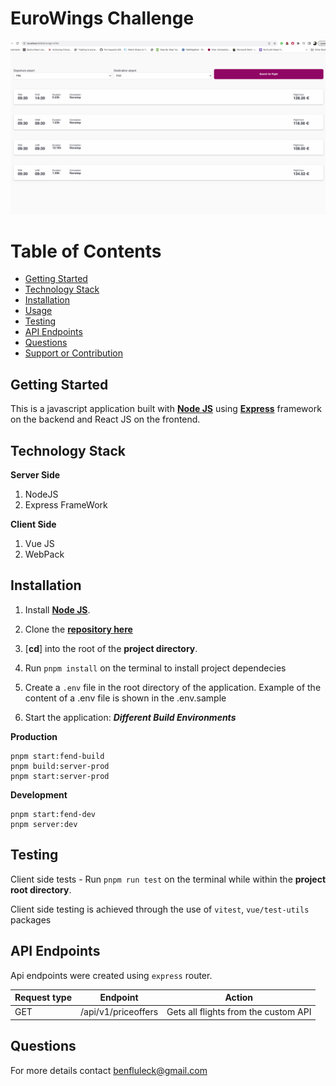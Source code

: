 # EuroWings Challenge

<img width="1440" alt="Phone-number-generator-screenshot" src="./screenshot/homepage.png">

# Table of Contents

- [Getting Started](#getting-started)
- [Technology Stack](#technology-stack)
- [Installation](#installation)
- [Usage](#usage)
- [Testing](#testing)
- [API Endpoints](#api-endpoints)
- [Questions](#questions)
- [Support or Contribution](#support-or-contribution)

## Getting Started

This is a javascript application built with [**Node JS**](https://nodejs.org/en/) using [**Express**](https://expressjs.com/) framework on the backend and React JS on the frontend.

## Technology Stack

**Server Side**

1. NodeJS
2. Express FrameWork

**Client Side**

1. Vue JS
2. WebPack

## Installation

1. Install [**Node JS**](https://nodejs.org/en/).

2. Clone the [**repository here**](https://github.com/benfluleck/Euro-Wings)
3. [**cd**] into the root of the **project directory**.
4. Run `pnpm install` on the terminal to install project dependecies
5. Create a `.env` file in the root directory of the application. Example of the content of a .env file is shown in the .env.sample
6. Start the application:
   **_Different Build Environments_**

**Production**

```
pnpm start:fend-build
pnpm build:server-prod
pnpm start:server-prod
```

**Development**

```
pnpm start:fend-dev
pnpm server:dev
```

## Testing

Client side tests - Run `pnpm run test` on the terminal while within the **project root directory**.

Client side testing is achieved through the use of `vitest`, `vue/test-utils` packages

## API Endpoints

Api endpoints were created using `express` router.

| Request type | Endpoint            | Action                               |
| ------------ | ------------------- | ------------------------------------ |
| GET          | /api/v1/priceoffers | Gets all flights from the custom API |

## Questions

For more details contact benfluleck@gmail.com
